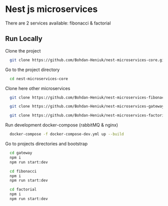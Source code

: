
# Nest js microservices

There are 2 services available: fibonacci & factorial



## Run Locally

Clone the project

```bash
  git clone https://github.com/Bohdan-Heniuk/nest-microservices-core.git
```

Go to the project directory

```bash
  cd nest-microservices-core
```

Clone here other microservices

```bash
  git clone https://github.com/Bohdan-Heniuk/nest-microservices-fibonacci
```

```bash
  git clone https://github.com/Bohdan-Heniuk/nest-microservices-gateway
```

```bash
  git clone https://github.com/Bohdan-Heniuk/nest-microservices-factorial
```

Run development docker-compose (rabbitMQ & nginx)

```bash
  docker-compose -f docker-compose-dev.yml up --build
```

Go to projects directories and bootstrap

```bash
  cd gateway
  npm i
  npm run start:dev
```

```bash
  cd fibonacci
  npm i
  npm run start:dev
```

```bash
  cd factorial
  npm i
  npm run start:dev
```


